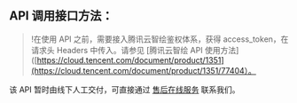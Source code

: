 ## API 调用接口方法：
>!在使用 API 之前，需要接入腾讯云智绘鉴权体系，获得 access_token，在请求头 Headers 中传入。请参见 [腾讯云智绘 API 使用方法]([https://cloud.tencent.com/document/product/1351](https://cloud.tencent.com/document/product/1351/77404）。

该 API 暂时由线下人工交付，可直接通过 [售后在线服务](https://cloud.tencent.com/online-service?from=connect-us) 联系我们。
